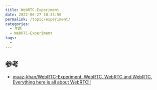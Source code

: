 ```yaml
---
title: WebRTC-Experiment
date: 2022-06-27 10:33:50
permalink: /topic/experiment/
categories:
  - 主题
  - WebRTC-Experiment
tags:
  - 
---
```


## 参考

- [muaz-khan/WebRTC-Experiment: WebRTC, WebRTC and WebRTC. Everything here is all about WebRTC!!](https://github.com/muaz-khan/WebRTC-Experiment)
